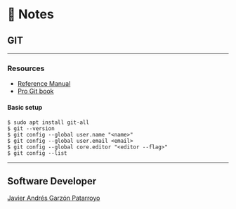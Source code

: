 # :memo: Notes
## GIT
- - -
### Resources
* [Reference Manual](https://git-scm.com/docs)
* [Pro Git book](https://git-scm.com/book)
#### Basic setup
```
$ sudo apt install git-all
$ git --version
$ git config --global user.name "<name>"
$ git config --global user.email <email>
$ git config --global core.editor "<editor --flag>"
$ git config --list
```
- - -
## Software Developer
[Javier Andrés Garzón Patarroyo](https://www.javierandresgp.com)